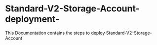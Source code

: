 # Standard-V2-Storage-Account-deployment-
This Documentation contains the steps to deploy Standard-V2-Storage-Account
